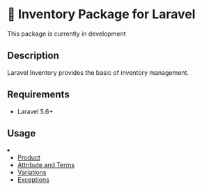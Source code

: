 # :construction: Inventory Package for Laravel

This package is currently in development

## Description
Laravel Inventory provides the basic of inventory management.

## Requirements
* Laravel 5.6+

## Usage
<li>
    <ul>
        <li><a href="docs/Product.md">Product</a></li>
        <li><a href="docs/Attribute.md">Attribute and Terms</a></li>
        <li><a href="docs/Variation.md">Variations</a></li>
        <li><a href="docs/Exceptions.md">Exceptions</a></li>
    </ul>
</li>
